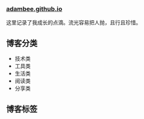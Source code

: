 ### [adambee.github.io](https://adambee.github.io/)
这里记录了我成长的点滴。流光容易把人抛，且行且珍惜。

## 博客分类

- 技术类
- 工具类
- 生活类
- 阅读类
- 分享类

## 博客标签

